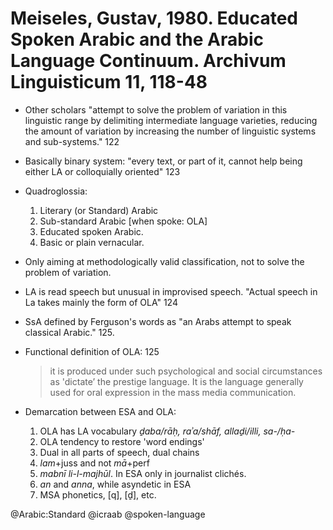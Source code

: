 # Meiseles, Gustav, 1980. Educated Spoken Arabic and the Arabic Language Continuum. Archivum Linguisticum 11, 118-48

- Other scholars "attempt to solve the problem of variation in this linguistic range by delimiting intermediate language varieties, reducing the amount of variation by increasing the number of linguistic systems and sub-systems." 122

- Basically binary system:  "every text, or part of it, cannot help being either LA or colloquially oriented"  123

- Quadroglossia:
    1. Literary (or Standard) Arabic
    2. Sub-standard Arabic [when spoke: OLA]
    3. Educated spoken Arabic.
    4. Basic or plain vernacular.

- Only aiming at methodologically valid classification, not to solve the problem of variation.

- LA is read speech but unusual in improvised speech. "Actual speech in La takes mainly the form of OLA" 124

- SsA defined by Ferguson's words as "an Arabs attempt to speak classical Arabic."  125.

- Functional definition of OLA: 125 

    > it is produced under such psychological and social circumstances as 'dictate’ the prestige language. It is the language generally used for oral expression in the mass media communication.

- Demarcation between ESA and OLA:
	1.	OLA has LA vocabulary *ḏaba/rāḥ, raʾa/shāf, allaḏi/illi, sa-/ḥa-*
	2.	OLA tendency to restore 'word endings' 
	3.	Dual in all parts of speech, dual chains
	4.	*lam*+juss and not *mā*+perf
	5.	*mabnī li-l-majhūl*. In ESA only in journalist clichés.
	6.	*an* and *anna*, while asyndetic in ESA
	7.	MSA phonetics, [q], [ḏ], etc.

@Arabic:Standard
@icraab
@spoken-language
